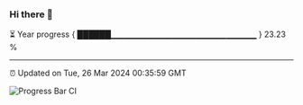 ### Hi there 👋

⏳ Year progress { ██████▁▁▁▁▁▁▁▁▁▁▁▁▁▁▁▁▁▁▁▁▁▁▁▁ } 23.23 %

---

⏰ Updated on Tue, 26 Mar 2024 00:35:59 GMT

![Progress Bar CI](https://github.com/Shyam-Makwana/GitHub-Actions-Demo/workflows/Progress%20Bar%20CI/badge.svg)
